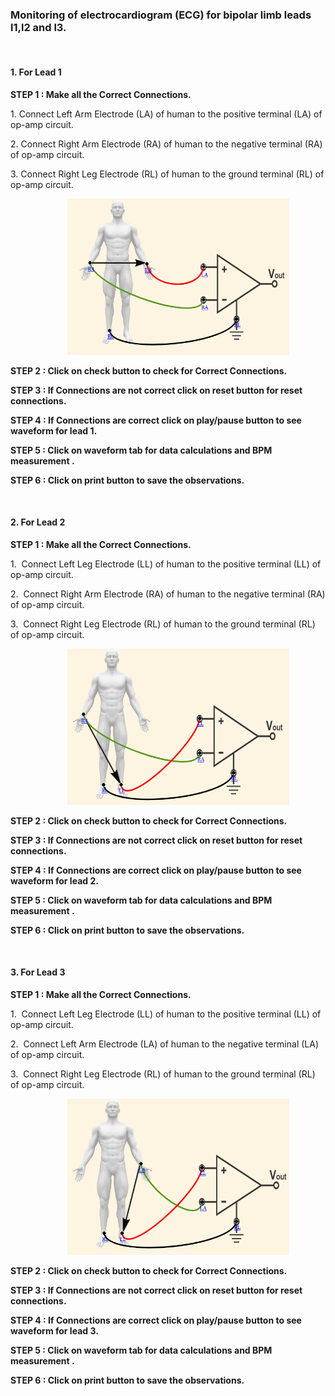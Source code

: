 ### Monitoring of electrocardiogram (ECG) for bipolar limb leads l1,l2 and l3.
<br>

#### 1. For Lead 1
 <b><p>STEP 1 : Make all the Correct Connections.</p></b>
   <p>1.&nbsp;Connect Left Arm Electrode (LA) of human to the positive terminal (LA) of op-amp circuit.</p> 
   <p>2.&nbsp;Connect Right Arm Electrode (RA) of human to the negative terminal  (RA) of op-amp circuit.</p>
   <p>3.&nbsp;Connect Right Leg Electrode (RL) of human to the ground terminal  (RL) of op-amp circuit.</p>
   &nbsp;&nbsp;&nbsp;&nbsp;&nbsp;&nbsp;&nbsp;&nbsp;&nbsp;&nbsp;&nbsp;&nbsp; &nbsp; &nbsp; &nbsp; &nbsp; &nbsp; <img src="images/right connections1.PNG" style="height:250px;width:355px;"><br>
  <b><p>STEP 2 : Click on check button to check for Correct Connections.</p></b>
  <b><p>STEP 3 : If Connections are not correct click on reset button for reset connections.</p></b>
  <b><p>STEP 4 : If Connections are  correct click on play/pause button to see waveform for lead 1.</p></b>
  <b><p>STEP 5 : Click on waveform tab for data calculations and BPM measurement .</p></b>
  <b><p>STEP 6 : Click on print button to save the observations.</p></b>

<br>

#### 2. For Lead 2
 <b><p>STEP 1 : Make all the Correct Connections.</p></b>
   <p>1.&nbsp; Connect Left Leg Electrode (LL) of human to the positive terminal (LL) of op-amp circuit.</p> 
   <p>2.&nbsp; Connect Right Arm Electrode (RA) of human to the negative terminal (RA) of op-amp circuit.</p>
   <p>3.&nbsp; Connect Right Leg Electrode (RL) of human to the ground terminal (RL) of op-amp circuit.</p>
   &nbsp;&nbsp;&nbsp;&nbsp;&nbsp;&nbsp;&nbsp;&nbsp;&nbsp;&nbsp;&nbsp;&nbsp; &nbsp; &nbsp; &nbsp; &nbsp; &nbsp; <img src="images/right connections2.PNG" style="height:250px;width:355px;"><br>
  <b><p>STEP 2 : Click on check button to check for Correct Connections.</p></b>
  <b><p>STEP 3 : If Connections are not correct click on reset button for reset connections.</p></b>
  <b><p>STEP 4 : If Connections are  correct click on play/pause button to see waveform for lead 2.</p></b>
  <b><p>STEP 5 : Click on waveform tab for data calculations and BPM measurement .</p></b>
  <b><p>STEP 6 : Click on print button to save the observations.</p></b>

   <br>
   
#### 3. For Lead 3
 <b><p>STEP 1 : Make all the Correct Connections.</p></b>
   <p>1.&nbsp; Connect Left Leg Electrode (LL) of human to the positive terminal (LL) of op-amp circuit.</p> 
   <p>2.&nbsp; Connect Left Arm Electrode (LA) of human to the negative terminal (LA) of op-amp circuit.</p>
   <p>3.&nbsp; Connect Right Leg Electrode (RL) of human to the ground terminal (RL) of op-amp circuit.</p>
   &nbsp;&nbsp;&nbsp;&nbsp;&nbsp;&nbsp;&nbsp;&nbsp;&nbsp;&nbsp;&nbsp;&nbsp; &nbsp; &nbsp; &nbsp; &nbsp; &nbsp; <img src="images/right connections3.png" style="height:250px;width:355px;"><br>
  <b><p>STEP 2 : Click on check button to check for Correct Connections.</p></b>
  <b><p>STEP 3 : If Connections are not correct click on reset button for reset connections.</p></b>
  <b><p>STEP 4 : If Connections are  correct click on play/pause button to see waveform for lead 3.</p></b>
  <b><p>STEP 5 : Click on waveform tab for data calculations and BPM measurement .</p></b>
  <b><p>STEP 6 : Click on print button to save the observations.</p></b>
